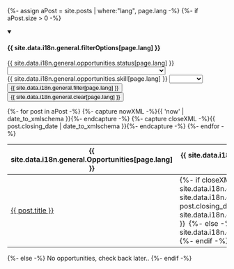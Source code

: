 {%- assign aPost = site.posts | where:"lang", page.lang -%}
{%- if aPost.size > 0 -%}

<link rel='stylesheet' href='../assets/css/gridify.css' />

<!-- Filter dropdowns -->

  <details open>
    <summary><h4 class="h4">{{ site.data.i18n.general.filterOptions[page.lang] }}</h4></summary>
    <form class="wb-tables-filter form-inline" data-bind-to="dataset-filter">
    <div class="row">
      <div class="form-group col-md-4">
        <label for="dt_status">{{ site.data.i18n.general.opportunities.status[page.lang] }}</label>
        <select class="form-control" id="dt_status" name="dt_status" data-column="1">
          <option value="">&nbsp;</option>
          <option value="{{ site.data.i18n.general.opportunities.open[page.lang] }}">{{ site.data.i18n.general.opportunities.open[page.lang] }}</option>
          <option value="{{ site.data.i18n.general.opportunities.closed[page.lang] }}">{{ site.data.i18n.general.opportunities.closed[page.lang] }}</option>
        </select>
      </div>
      <div class="form-group col-md-4">
        <label for="dt_skills">{{ site.data.i18n.general.opportunities.skill[page.lang] }}</label>
        <select class="form-control" id="dt_skills" name="dt_skills" data-column="5">
          <option value="">&nbsp;</option>
          {%- assign skills_arr = "" | split: ',' -%}
          {%- for post in aPost -%}
            {%- assign skills_arr1 = post.skills | split: ',' -%}
            {%- for skill in skills_arr1 -%}
              {%- assign skills_arr = skills_arr | push: skill -%}
            {%- endfor -%}
          {%- endfor -%}
          {%- assign skills_arr = skills_arr | uniq -%}
          {%- for skills in skills_arr -%}
            <option value="{{ skills }}">{{ skills }}</option>
          {%- endfor -%}
        </select>
      </div>
      <div class="form-group col-md-4">
          <button type="submit" class="btn btn-primary" aria-controls="dataset-filter">{{ site.data.i18n.general.filter[page.lang] }}</button>
          <button type="reset" class="btn btn-default">{{ site.data.i18n.general.clear[page.lang] }}</button>
      </div>
    </div>
    </form>
  </details>

<div class="row">

<!-- Data Table -->
<div class="mrgn-bttm-lg">
  <table class="wb-tables tbl-gridify" id="dataset-filter" data-wb-tables='{"order": [3, "desc"], "columnDefs": [{"targets": [], "visible": false}], "paging": false}'>
    <thead>
      <tr>
        <th>{{ site.data.i18n.general.Opportunities[page.lang] }}</th>
        <th>{{ site.data.i18n.general.opportunities.closing[page.lang] }}</th>
        <th>{{ site.data.i18n.general.opportunities.value[page.lang] }}</th>
        <th>{{ site.data.i18n.general.opportunities.short_desc[page.lang] }}</th>
        <th>{{ site.data.i18n.general.opportunities.skills[page.lang] }}</th>
      </tr>
    </thead>
    <tbody class="row wb-eqht">
      {%- for post in aPost -%}
        {%- capture nowXML -%}{{ 'now' | date_to_xmlschema }}{%- endcapture -%}
        {%- capture closeXML -%}{{ post.closing_date | date_to_xmlschema }}{%- endcapture -%}
        <tr class="col-xs-12 col-md-6">
          <td><a class="panel-title h4 post-link" href="{{ post.url | prepend: site.baseurl }}">{{ post.title }}</a></td>
          <td>
            {%- if closeXML > nowXML -%}
              <span class="label label-success">{{ site.data.i18n.general.opportunities.open[page.lang] }}</span>
              {{ site.data.i18n.general.opportunities.closing[page.lang] }}:&nbsp;{{ post.closing_date | date: "%Y-%m-%d %H:%M" }}, {{ site.data.i18n.general.opportunities.easternTime[page.lang] }}&nbsp;
            {%- else -%}
              <span class="label label-danger">{{ site.data.i18n.general.opportunities.closed[page.lang] }}</span>
            {%- endif -%}
          </td>
          <td>{{ post.value }}</td>
          <td>{{ post.short_desc }}</td>
          <td>{{ site.data.i18n.general.opportunities.skills[page.lang] }}:&nbsp;
            {%- assign skills = post.skills | split: ", " -%}
            {%- for skill in skills -%}
            <span class="label label-primary">{{ skill }}</span>&nbsp;
            {%- endfor -%}
          </td>
        </tr>
      {%- endfor -%}
    </tbody>
  </table>
</div>

</div>
{%- else -%}
No opportunities, check back later..
{%- endif -%}
